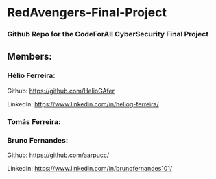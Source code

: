 # RedAvengers-Final-Project

### Github Repo for the CodeForAll CyberSecurity Final Project

## Members:
### Hélio Ferreira:

Github: https://github.com/HelioGAfer

LinkedIn: https://www.linkedin.com/in/heliog-ferreira/


### Tomás Ferreira:

### Bruno Fernandes:

Github: https://github.com/aarpucc/

LinkedIn: https://www.linkedin.com/in/brunofernandes101/

